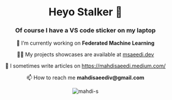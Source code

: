 <h1 align="center">Heyo Stalker 👀</h1>
<h3 align="center">Of course I have a VS code sticker on my laptop</h3>
<!--
<p align="left"> <img src="https://komarev.com/ghpvc/?username=mahdi-s&label=Profile%20views&color=0e75b6&style=flat" alt="mahdi-s" /> </p>

<p align="left"> <a href="https://github.com/ryo-ma/github-profile-trophy"><img src="https://github-profile-trophy.vercel.app/?username=mahdi-s" alt="mahdi-s" /></a> </p>
-->

<p align="center"> 🔭 I’m currently working on <b>Federated Machine Learning</b></p>

<p align="center"> 👨‍💻 My projects showcases are available at <a href="https://msaeedi.dev">msaeedi.dev</a></p>

<p align="center"> 📝 I sometimes write articles on <a href="https://mahdisaeedi.medium.com/">https://mahdisaeedi.medium.com/</a></p>

<p align="center"> 📫 How to reach me <b>mahdisaeediv@gmail.com</b></p>

<p align="center"><img src="https://github-readme-stats.vercel.app/api/top-langs?username=mahdi-s&show_icons=true&locale=en&layout=compact" alt="mahdi-s" /></p>
